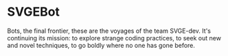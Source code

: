 # SVGEBot
Bots, the final frontier, these are the voyages of the team SVGE-dev. It's continuing its mission: to explore strange coding practices, to seek out new and novel techniques, to go boldly where no one has gone before.
